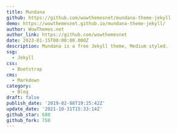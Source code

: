 ```yaml
---
title: Mundana
github: https://github.com/wowthemesnet/mundana-theme-jekyll
demo: https://wowthemesnet.github.io/mundana-theme-jekyll/
author: WowThemes.net
author_link: https://github.com/wowthemesnet
date: 2023-01-15T00:00:00.000Z
description: Mundana is a free Jekyll theme, Medium styled.
ssg:
  - Jekyll
css:
  - Bootstrap
cms:
  - Markdown
category:
  - Blog
draft: false
publish_date: '2019-02-08T19:25:42Z'
update_date: '2021-10-31T15:33:14Z'
github_star: 688
github_fork: 758
---
```

